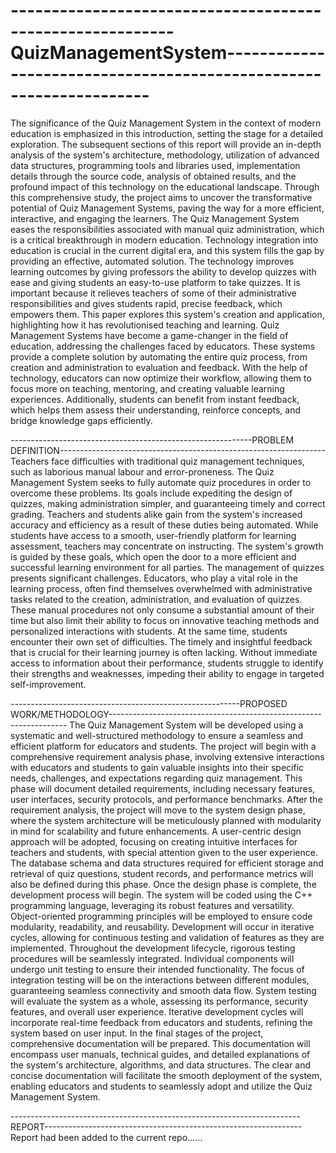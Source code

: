 # ----------------------------------------------------------QuizManagementSystem-------------------------------------------------------------------
 The significance of the Quiz Management System in the context of modern education is emphasized in this introduction, setting the stage for a detailed exploration. The subsequent sections of this report will provide an in-depth analysis of the system's architecture, methodology, utilization of advanced data structures, programming tools and libraries used, implementation details through the source code, analysis of obtained results, and the profound impact of this technology on the educational landscape. Through this comprehensive study, the project aims to uncover the transformative potential of Quiz Management Systems, paving the way for a more efficient, interactive, and engaging the learners. The Quiz Management System eases the responsibilities associated with manual quiz administration, which is a critical breakthrough in modern education. Technology integration into education is crucial in the current digital era, and this system fills the gap by providing an effective, automated solution. The technology improves learning outcomes by giving professors the ability to develop quizzes with ease and giving students an easy-to-use platform to take quizzes. It is important because it relieves teachers of some of their administrative responsibilities and gives students rapid, precise feedback, which empowers them. This paper explores this system's creation and application, highlighting how it has revolutionised teaching and learning. Quiz Management Systems have become a game-changer in the field of education, addressing the challenges faced by educators. These systems provide a complete solution by automating the entire quiz process, from creation and administration to evaluation and feedback. With the help of technology, educators can now optimize their workflow, allowing them to focus more on teaching, mentoring, and creating valuable learning experiences. Additionally, students can benefit from instant feedback, which helps them assess their understanding, reinforce concepts, and bridge knowledge gaps efficiently.

------------------------------------------------------------PROBLEM DEFINITION------------------------------------------------------------------
Teachers face difficulties with traditional quiz management techniques, such as laborious manual labour and error-proneness. The Quiz Management System seeks to fully automate quiz procedures in order to overcome these problems. Its goals include expediting the design of quizzes, making administration simpler, and guaranteeing timely and correct grading. Teachers and students alike gain from the system's increased accuracy and efficiency as a result of these duties being automated. While students have access to a smooth, user-friendly platform for learning assessment, teachers may concentrate on instructing. The system's growth is guided by these goals, which open the door to a more efficient and successful learning environment for all parties.
The management of quizzes presents significant challenges. Educators, who play a vital role in the learning process, often find themselves overwhelmed with administrative tasks related to the creation, administration, and evaluation of quizzes. These manual procedures not only consume a substantial amount of their time but also limit their ability to focus on innovative teaching methods and personalized interactions with students. At the same time, students encounter their own set of difficulties. The timely and insightful feedback that is crucial for their learning journey is often lacking. Without immediate access to information about their performance, students struggle to identify their strengths and weaknesses, impeding their ability to engage in targeted self-improvement.

---------------------------------------------------------PROPOSED WORK/METHODOLOGY-------------------------------------------------------------------
The Quiz Management System will be developed using a systematic and well-structured methodology to ensure a seamless and efficient platform for educators and students. The project will begin with a comprehensive requirement analysis phase, involving extensive interactions with educators and students to gain valuable insights into their specific needs, challenges, and expectations regarding quiz management. This phase will document detailed requirements, including necessary features, user interfaces, security protocols, and performance benchmarks.
After the requirement analysis, the project will move to the system design phase, where the system architecture will be meticulously planned with modularity in mind for scalability and future enhancements. A user-centric design approach will be adopted, focusing on creating intuitive interfaces for teachers and students, with special attention given to the user experience. The database schema and data structures required for efficient storage and retrieval of quiz questions, student records, and performance metrics will also be defined during this phase.
Once the design phase is complete, the development process will begin. The system will be coded using the C++ programming language, leveraging its robust features and versatility. Object-oriented programming principles will be employed to ensure code modularity, readability, and reusability. Development will occur in iterative cycles, allowing for continuous testing and validation of features as they are implemented.
Throughout the development lifecycle, rigorous testing procedures will be seamlessly integrated. Individual components will undergo unit testing to ensure their intended functionality. The focus of integration testing will be on the interactions between different modules, guaranteeing seamless connectivity and smooth data flow. System testing will evaluate the system as a whole, assessing its performance, security features, and overall user experience. Iterative development cycles will incorporate real-time feedback from educators and students, refining the system based on user input.
In the final stages of the project, comprehensive documentation will be prepared. This documentation will encompass user manuals, technical guides, and detailed explanations of the system's architecture, algorithms, and data structures. The clear and concise documentation will facilitate the smooth deployment of the system, enabling educators and students to seamlessly adopt and utilize the Quiz Management System.

------------------------------------------------------------------------REPORT----------------------------------------------------------------
Report had been added to the current repo...... 